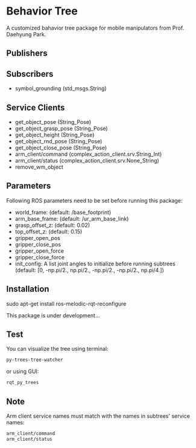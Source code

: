 

# Behavior Tree
A customized bahavior tree package for mobile manipulators from Prof. Daehyung Park.

## Publishers

## Subscribers
* symbol_grounding (std_msgs.String)

## Service Clients
* get_object_pose (String_Pose)
* get_object_grasp_pose (String_Pose)
* get_object_height (String_Pose)
* get_object_rnd_pose (String_Pose)
* get_object_close_pose (String_Pose)
* arm_client/command (complex_action_client.srv.String_Int)
* arm_client/status (complex_action_client.srv.None_String)
* remove_wm_object

## Parameters
Following ROS parameters need to be set before running this package:

* world_frame: (default: /base_footprint)
* arm_base_frame: (default: /ur_arm_base_link)
* grasp_offset_z: (default: 0.02)
* top_offset_z: (default: 0.15)
* gripper_open_pos
* gripper_close_pos
* gripper_open_force
* gripper_close_force
* init_config: A list joint angles to initialize before running subtrees (default: [0, -np.pi/2., np.pi/2., -np.pi/2., -np.pi/2., np.pi/4.])

## Installation
sudo apt-get install ros-melodic-rqt-reconfigure


This package is under development...

## Test
You can visualize the tree using terminal:
```bash
py-trees-tree-watcher
```
or using GUI:
```bash
rqt_py_trees
```



## Note
Arm client service names must match with the names in subtrees' service names:
```bash
arm_client/command
arm_client/status
```